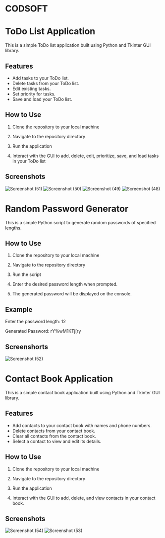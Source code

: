 # CODSOFT

# ToDo List Application

This is a simple ToDo list application built using Python and Tkinter GUI library.

## Features

- Add tasks to your ToDo list.
- Delete tasks from your ToDo list.
- Edit existing tasks.
- Set priority for tasks.
- Save and load your ToDo list.

## How to Use

1. Clone the repository to your local machine

2. Navigate to the repository directory

3. Run the application

4. Interact with the GUI to add, delete, edit, prioritize, save, and load tasks in your ToDo list

## Screenshots
![Screenshot (51)](https://github.com/Saicharanpadarthi/CODSOFT/assets/165046165/f183ba79-3d09-4036-83b7-5efc4fdba6f6)
![Screenshot (50)](https://github.com/Saicharanpadarthi/CODSOFT/assets/165046165/17625488-7105-42ab-aa6e-c1256f579275)
![Screenshot (49)](https://github.com/Saicharanpadarthi/CODSOFT/assets/165046165/3fc70e5e-cfb9-481c-8b46-2e0119707e0b)
![Screenshot (48)](https://github.com/Saicharanpadarthi/CODSOFT/assets/165046165/406a037e-ec0b-43a3-86cf-c68d977e3225)


# Random Password Generator

This is a simple Python script to generate random passwords of specified lengths.

## How to Use

1. Clone the repository to your local machine
   
2. Navigate to the repository directory

3. Run the script

4. Enter the desired password length when prompted.

5. The generated password will be displayed on the console.

## Example

Enter the password length: 12

Generated Password: rY%wM1KTj[ry

## Screenshorts

![Screenshot (52)](https://github.com/Saicharanpadarthi/CODSOFT/assets/165046165/490f3bbe-94e3-496e-860d-b125ceb189b6)


# Contact Book Application

This is a simple contact book application built using Python and Tkinter GUI library.

## Features

- Add contacts to your contact book with names and phone numbers.
- Delete contacts from your contact book.
- Clear all contacts from the contact book.
- Select a contact to view and edit its details.

## How to Use

1. Clone the repository to your local machine

2. Navigate to the repository directory

3. Run the application

4. Interact with the GUI to add, delete, and view contacts in your contact book.

## Screenshots

![Screenshot (54)](https://github.com/Saicharanpadarthi/CODSOFT/assets/165046165/2af31b37-d4d1-43a3-9668-69edc3779b6f)
![Screenshot (53)](https://github.com/Saicharanpadarthi/CODSOFT/assets/165046165/7a767af8-5cda-46ec-b2eb-3a9aadcc4451)





















